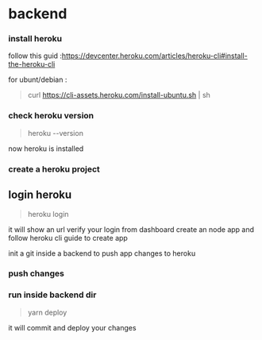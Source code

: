 # backend

### install heroku

follow this guid :https://devcenter.heroku.com/articles/heroku-cli#install-the-heroku-cli

for ubunt/debian :

> curl https://cli-assets.heroku.com/install-ubuntu.sh | sh

### check heroku version

> heroku --version

now heroku is installed

### create a heroku project

## login heroku

> heroku login

it will show an url verify your login
from dashboard create an node app
and follow heroku cli guide to create app

init a git inside a backend to push app changes to heroku

### push changes

### run inside backend dir
> yarn deploy

it will commit and deploy your changes
